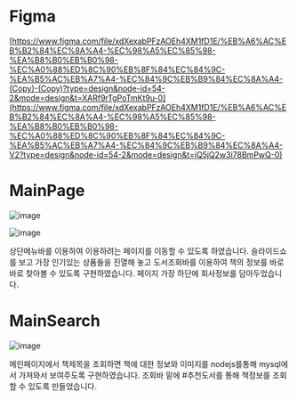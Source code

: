 # Figma
[https://www.figma.com/file/xdXexabPFzAOEh4XM1fD1E/%EB%A6%AC%EB%B2%84%EC%8A%A4-%EC%98%A5%EC%85%98-%EA%B8%B0%EB%B0%98-%EC%A0%88%ED%8C%90%EB%8F%84%EC%84%9C-%EA%B5%AC%EB%A7%A4-%EC%84%9C%EB%B9%84%EC%8A%A4-(Copy)-(Copy)?type=design&node-id=54-2&mode=design&t=XARf9rTgPoTmKt9u-0](https://www.figma.com/file/xdXexabPFzAOEh4XM1fD1E/%EB%A6%AC%EB%B2%84%EC%8A%A4-%EC%98%A5%EC%85%98-%EA%B8%B0%EB%B0%98-%EC%A0%88%ED%8C%90%EB%8F%84%EC%84%9C-%EA%B5%AC%EB%A7%A4-%EC%84%9C%EB%B9%84%EC%8A%A4-V2?type=design&node-id=54-2&mode=design&t=jQ5jQ2w3i78BmPwQ-0)

# MainPage
![image](https://github.com/gangheeLee/bookproject/assets/121603208/585c9e88-9ede-4b42-964f-c50d7aa1390c)

![image](https://github.com/gangheeLee/bookproject/assets/121603208/f98a9fb1-0006-4315-927c-0783947bf121)

상단메뉴바를 이용하여 이용하려는 페이지를 이동할 수 있도록 하였습니다. 슬라이드쇼를 보고 가장 인기있는 상품들을 
진열해 놓고 도서조회바를 이용하여 책의 정보를 바로바로 찾아볼 수 있도록 구현하였습니다.
페이지 가장 하단에 회사정보를 담아두었습니다.

# MainSearch
![image](https://github.com/gangheeLee/bookproject/assets/121603208/2564a9ac-52aa-47fd-8fae-306cc7439b83)

메인페이지에서 책제목을 조회하면 책에 대한 정보와 이미지를 nodejs를통해 mysql에서 가져와서 보여주도록 구현하였습니다.
조회바 밑에 #추천도서를 통해 책정보를 조회할 수 있도록 만들었습니다.
